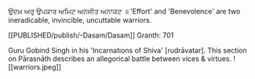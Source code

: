 ਉਦਮ ਅਰੁ ਉਪਕਾਰ ਅਮਿਟ ਅਨਜੀਤ ਅਨਾਕਟ ॥ 
'Effort' and 'Benevolence' are two ineradicable, invincible, uncuttable warriors. 

[[PUBLISHED/publish/-Dasam/Dasam]] Granth: 701 

Guru Gobind Singh in his 'Incarnations of Shiva' [rudrāvatar]. This section on Pārasnāth describes an allegorical battle between vices & virtues.
![[warriors.jpeg]]
